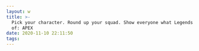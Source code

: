 ```yaml
---
layout: w
title: >-
  Pick your character. Round up your squad. Show everyone what Legends are made
  of: APEX
date: 2020-11-10 22:11:50
tags:
---
```

